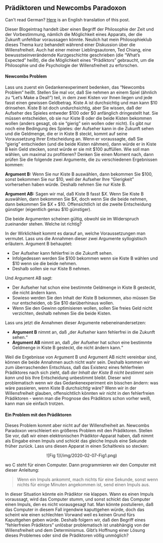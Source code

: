 ## Prädiktoren und Newcombs Paradoxon

Can't read German? [Here](https://franklin.dyer.me/post/152) is an English translation of this post.

Dieser Blogeintrag handelt über einen Begriff der Philosophie der Zeit und der Vorbestimmung, nämlich die Möglichkeit eines Apparats, der die Zukunft unfehlbar voraussagen könnte. Neulich hat mein Philosophieklub dieses Thema kurz behandelt während einer Diskussion über die Willensfreiheit. Auch hat einer meiner Lieblingsautoren, Ted Chiang, eine bewusstseinverändernde Kurzgeschichte geschrieben (die “What’s Expected” heißt), die die Möglichkeit eines “Prädiktors” gebraucht, um die Philosophie und die Psychologie der Willensfreiheit zu erforschen.

#### Newcombs Problem <a id="toc-section-1" class="toc-section"></a>

Lass uns zuerst ein Gedankenexperiment bedenken, das “Newcombs Problem” heißt. Stellen Sie mal vor, daß Sie nehmen an einem Spiel (ähnlich zu “Let’s Make a Deal!”) teil, in dem zwei Kisten vor Ihnen liegen und jede fasst einen gewissen Geldbetrag. Kiste A ist durchsichtig und man kann $\$10$ drinsehen. Kiste B ist doch undurchsichtig, aber Sie wissen, daß der Aufseher des Spieles entweder $\$100$ oder $\$0$ anfänglich dringestellt hat. Sie müssen entscheiden, ob sie nur Kiste B oder die beide Kisten bekommen wollen (anders gesagt, ob sie “gierig” sein wollen oder nicht). Es gibt nur noch eine Bedingung des Spieles: der Aufseher kann in die Zukunft sehen und die Geldmenge, die er in Kiste B steckt, kommt auf seine Voraussetzung Ihrer Entscheidung an. Wenn er voraussagte, daß Sie “gierig” entschieden (und die beide Kisten nähmen), dann würde er in Kiste B kein Geld stecken, sonst würde er sie mit $\$100$ auffüllen. Wie soll man wählen, um maximal zu profitieren? Denken Sie einen Moment nach, dann prüfen Sie die folgende zwei Argumente, die zu verschiedenen Ergebnissen kommen:

**Argument B:** Wenn Sie nur Kiste B auswählen, dann bekommen Sie $\$100$, sonst bekommen Sie nur $\$10$, weil der Aufseher Ihre “Gierigkeit” vorhersehen haben würde. Deshalb nehmen Sie nur Kiste B.

**Argument AB:** Sagen wir mal, daß Kiste B fasst $\$X$. Wenn Sie Kiste B auswählen, dann bekommen Sie $\$X$, doch wenn Sie die beide nehmen, dann bekommen Sie $\$X+\$10$. Offensichtlich ist die zweite Entscheidung günstiger (eigentlich genau $\$10$ günstiger).

Die beide Argumenten scheinen gültig, obwohl sie im Widerspruch zueinander stehen. Welche ist richtig?

In der Wirklichkeit kommt es darauf an, welche Voraussetzungen  man vermutet. Lass uns die Annahmen dieser zwei Argumente syllogistisch erläutern. Argument B behauptet:

- Der Aufseher kann fehlerfrei in die Zukunft sehen.
- Infolgedessen werden Sie $\$100$ bekommen wenn sie Kiste B wählen und $\$10$ wenn sie die beide nehmen.
- Deshalb sollen sie nur Kiste B nehmen.

Und Argument AB sagt:

- Der Aufseher hat schon eine bestimmte Geldmenge in Kiste B gesteckt, die nicht ändern kann.
- Sowieso werden Sie den Inhalt der Kiste B bekommen, also müssen Sie nur entscheiden, ob Sie $\$10$ darüberhinaus wollen.
- Wenn Sie den Gewinn optimisieren wollen, sollen Sie freies Geld nicht verzichten, deshalb nehmen Sie die beide Kisten.

Lass uns jetzt die Annahmen dieser Argumente nebeneinandersetzen:

- **Argument B** nimmt an, daß „der Aufseher kann fehlerfrei in die Zukunft sehen.“
- **Argument AB** nimmt an, daß „der Aufseher hat schon eine bestimmte Geldmenge in Kiste B gesteckt, die nicht ändern kann.“

Weil die Ergebnisse von Argument B und Argument AB nicht vereinbar sind, können die beide Annahmen auch nicht wahr sein. Deshalb kommen wir zum überraschenden Entschluss, daß das Existenz eines fehlerfreien Prädiktores nach sich zieht, daß *der Inhalt der Kiste B nicht bestimmt sein kann* und bis Ihre Entscheidung unbestimmt bleibt. Dieser wird problematisch wenn wir das Gedankenexperiment ein bisschen ändern: was wäre passieren, wenn Kiste B *durchsichtig* wäre? Wenn wir in der Willensfreiheit glauben, offensichtlich könnten wir nicht in den fehlerfreien Prädiktoren - wenn man die Prognose des Prädiktors schon vorher weiß, kann man sie einfach trotzen.

#### Ein Problem mit den Prädiktoren <a id="toc-section-2" class="toc-section"></a>
	
Dieses Problem kommt aber nicht auf der Willensfreiheit an. Newcombs Paradoxon verschleiert ein größeres Problem mit den Prädiktoren. Stellen Sie vor, daß wir einen elektronischen Prädiktor-Apparat haben, daß nimmt als Eingabe einen Impuls und schickt das gleiche Impuls eine Sekunde früher zurück. Lass uns diesen Apparat in einen Schaltkreis so stecken:

<center>![Fig 1](/img/2020-02-07-Fig1.png)</center>
	
wo C steht für einen Computer. Dann programmieren wir den Computer mit dieser Anleitung:

> Wenn ein Impuls ankommt, mach nichts für eine Sekunde, sonst wenn nichts für einige Minuten angekommen ist, send einen Impuls aus.

In dieser Situation könnte ein Prädiktor nie klappen. Wann es einen Impuls voraussagt, wird das Computer stumm, und sonst schickt das Computer einen Impuls, den es nicht vorausgesagt hat. Man könnte postulieren, daß das Computer in diesem Fall irgendwie kaputtgehen würde, doch das scheint wie einen schlechten Vorwand weil es keinen Grund fürs Kaputtgehen geben würde. Deshalb folgern wir, daß den Begriff eines “fehlerfreien Prädiktors” unlösbar problematisch ist unabhängig von der Willensfreiheit und dem Determinismus. Gibt’s Hoffnung einer Lösung dieses Problemes oder sind die Prädiktoren völlig unmöglich?

